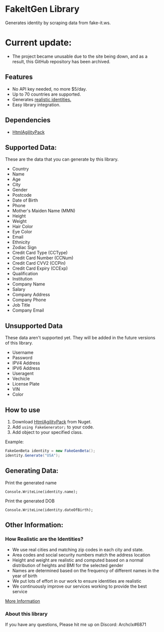 # FakeItGen Library
Generates identity by scraping data from fake-it.ws.



# Current update:
- The project became unusable due to the site being down, and as a result, this GitHub repository has been archived.

## Features
- No API key needed, no more $5/day.
- Up to 70 countries are supported.
- Generates [realistic identities.](#how-realistic-are-the-identities)
- Easy library integration.

## Dependencies
- [HtmlAgilityPack](https://html-agility-pack.net/)

## Supported Data:
These are the data that you can generate by this library.
- Country
- Name
- Age
- City
- Gender
- Postcode
- Date of Birth
- Phone
- Mother's Maiden Name (MMN)
- Height
- Weight
- Hair Color
- Eye Color
- Email
- Ethnicity
- Zodiac Sign
- Credit Card Type (CCType)
- Credit Card Number (CCNum)
- Credit Card CVV2 (CCPin)
- Credit Card Expiry (CCExp)
- Qualification
- Institution
- Company Name
- Salary
- Company Address
- Company Phone
- Job Title
- Company Email

## Unsupported Data
These data aren't supported yet. They will be added in the future versions of this library.
- Username
- Password
- IPV4 Address
- IPV6 Address
- Useragent
- Vechicle
- License Plate
- VIN
- Color

## How to use
1. Download [HtmlAgilityPack](https://html-agility-pack.net/) from Nuget.
2. Add ``using FakeGenerator;`` to your code.
3. Add object to your specified class.

Example:
```c#
FakeGenBeta identity = new FakeGenBeta();
identity.Generate("USA");
```
## Generating Data:
Print the generated name

``Console.WriteLine(identity.name);``

Print the generated DOB

``Console.WriteLine(identity.dateOfBirth);``

## Other Information:
### How Realistic are the Identities?
- We use real cities and matching zip codes in each city and state.
- Area codes and social security numbers match the address location
- Height and weight are realistic and computed based on a normal distribution of heights and BMI for the selected gender
- Names are determined based on the frequency of different names in the year of birth
- We put lots of effort in our work to ensure identities are realistic
- We continuously improve our services working to provide the best service

[More Information](https://fake-it.ws/about/)

### About this library
If you have any questions, Please hit me up on Discord: Archclx#6871
